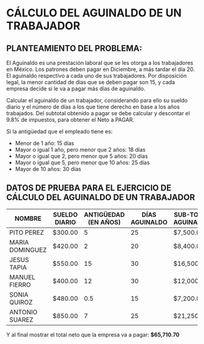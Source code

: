 # CÁLCULO DEL AGUINALDO DE UN TRABAJADOR

## PLANTEAMIENTO DEL PROBLEMA:

El Aguinaldo es una prestación laboral que se les otorga a los trabajadores en México. Los patrones deben pagar en Diciembre, a más tardar el día 20. El aguinaldo respectivo a cada uno de sus trabajadores. Por disposición legal, la menor cantidad de días que se deben pagar son 15, y cada empresa decide si le va a pagar más días de aguinaldo.

Calcular el aguinaldo de un trabajador, considerando para ello su sueldo diario y el número de días a los que tiene derecho en base a los años trabajados. Del subtotal obtenido a pagar se debe calcular y descontar el 9.8% de impuestos, para obtener el Neto a PAGAR.

Si la antigüedad que el empleado tiene es:

- Menor de 1 año: 15 días
- Mayor o igual 1 año, pero menor que 2 años: 18 días
- Mayor o igual que 2, pero menor que 5 años: 20 días
- Mayor o igual que 5, pero menor que 10 años: 25 días
- Mayor de 10 años: 30 días

## DATOS DE PRUEBA PARA EL EJERCICIO DE CÁLCULO DEL AGUINALDO DE UN TRABAJADOR

| NOMBRE          | SUELDO DIARIO | ANTIGÜEDAD (EN AÑOS) | DÍAS AGUINALDO | SUB-TOTAL AGUINALDO | IMPUESTO RETENIDO | NETO DE AGUINALDO |
|-----------------|---------------|-----------------------|-----------------|---------------------|-------------------|-------------------|
| PITO PEREZ      | $300.00       | 5                     | 25              | $7,500.00           | $735.00           | $6,765.00         |
| MARIA DOMINGUEZ | $420.00       | 2                     | 20              | $8,400.00           | $823.20           | $7,576.80         |
| JESUS TAPIA     | $550.00       | 15                    | 30              | $16,500.00          | $1,617.00         | $14,883.00        |
| MANUEL FIERRO   | $400.00       | 12                    | 30              | $12,000.00          | $1,176.00         | $10,824.00        |
| SONIA QUIROZ    | $480.00       | 0.5                   | 15              | $7,200.00           | $705.60           | $6,494.40         |
| ANTONIO SUAREZ  | $850.00       | 7                     | 25              | $21,250.00          | $2,082.50         | $19,167.50        |

Y al final mostrar el total neto que la empresa va a pagar: **$65,710.70**

